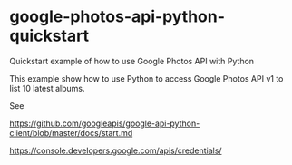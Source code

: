 # google-photos-api-python-quickstart
Quickstart example of how to use Google Photos API with Python

This example show how to use Python to access Google Photos API v1 to list 10 latest albums.

See 

https://github.com/googleapis/google-api-python-client/blob/master/docs/start.md

https://console.developers.google.com/apis/credentials/